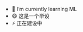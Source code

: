 - 🌱 I’m currently learning ML
- 😄 这是一个毕设
- ⚡ 正在建设中

<!---
ehooon/ehooon is a ✨ special ✨ repository because its `README.md` (this file) appears on your GitHub profile.
You can click the Preview link to take a look at your changes.
--->

